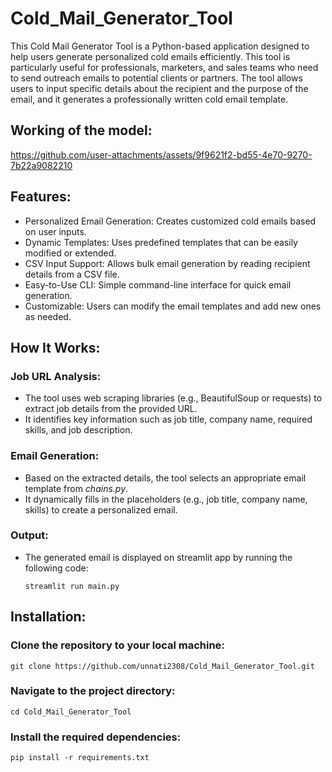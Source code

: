 # Cold_Mail_Generator_Tool
This Cold Mail Generator Tool is a Python-based application designed to help users generate personalized cold emails efficiently. This tool is particularly useful for professionals, marketers, and sales teams who need to send outreach emails to potential clients or partners. The tool allows users to input specific details about the recipient and the purpose of the email, and it generates a professionally written cold email template.

## Working of the model:





https://github.com/user-attachments/assets/9f9621f2-bd55-4e70-9270-7b22a9082210

## Features:
- Personalized Email Generation: Creates customized cold emails based on user inputs.
- Dynamic Templates: Uses predefined templates that can be easily modified or extended.
- CSV Input Support: Allows bulk email generation by reading recipient details from a CSV file.
- Easy-to-Use CLI: Simple command-line interface for quick email generation.
- Customizable: Users can modify the email templates and add new ones as needed.

## How It Works:
### Job URL Analysis:
- The tool uses web scraping libraries (e.g., BeautifulSoup or requests) to extract job details from the provided URL.
- It identifies key information such as job title, company name, required skills, and job description.
### Email Generation:
- Based on the extracted details, the tool selects an appropriate email template from *chains.py*.
- It dynamically fills in the placeholders (e.g., job title, company name, skills) to create a personalized email.
### Output:
- The generated email is displayed on streamlit app by running the following code:
  ```
  streamlit run main.py
  ```

## Installation:
### Clone the repository to your local machine:
```
git clone https://github.com/unnati2308/Cold_Mail_Generator_Tool.git
```
### Navigate to the project directory:
```
cd Cold_Mail_Generator_Tool
```
### Install the required dependencies:
```
pip install -r requirements.txt
```



